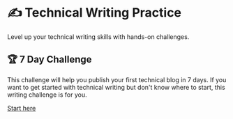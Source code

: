 # ✍ Technical Writing Practice

Level up your technical writing skills with hands-on challenges.

## 🏆 7 Day Challenge

This challenge will help you publish your first technical blog in 7 days. If you want to get started with technical writing but don't know where to start, this writing challenge is for you.

[Start here](./7_DAY_WRITING_CHALLENGE/DAY_1.md)
